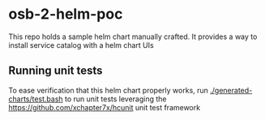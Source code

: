 # osb-2-helm-poc

This repo holds a sample helm chart manually crafted. It provides a way to install service catalog with a helm chart UIs

## Running unit tests

To ease verification that this helm chart properly works, run [./generated-charts/test.bash](./generated-charts/test.bash) to run unit tests leveraging the https://github.com/xchapter7x/hcunit unit test framework


